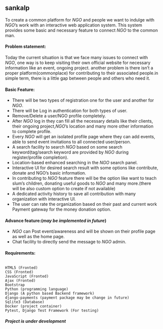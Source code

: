 ## sankalp
 
To create a common platform for _NGO_ and people we want to indulge with _NGO_’s work with an interactive web application system. This system provides some basic and necessary feature to connect _NGO_ to the common man.


#### Problem statement:
Today the current situation is that we face many issues to connect with _NGO_, one way is to keep visiting their own official website for necessary information like an event, ongoing project. another problem is there isn’t a proper platform(commonplace) for contributing to their associated people.in simple term, there is a little gap between people and others who need it.


#### Basic Feature:
* There will be two types of registration one for the user and another for _NGO_.
* There will be Log in authentication for both types of user.
* Remove/Delete a user/NGO profile completely.
* After _NGO_ log in they can fill all the necessary details like their clients, their ongoing project,_NGO_’s location and many more other information to complete profile.
* Every _NGO_ will get an isolated profile page where they can add events, able to send event invitations to all connected user/person.
* A search facility to search _NGO_ based on some search keyword(tag/search keyword are provided by _NGO_ during register/profile completion).
* Location-based enhanced searching in the _NGO_ search panel.
* Interactive UI for desired search result with some options like contribute, donate and NGO’s basic information.
* In contributing to _NGO_ feature there will be the option like want to teach slum’s children, donating useful goods to _NGO_ and many more.(there will be also custom option to create if not available)
* A dedicated activity history to save all contribution with many organization with interactive UI.
* The user can rate the organization based on their past and current work
Payment gateway for the money donation option.




#### Advance feature:(_may be implemented in future_)
* _NGO_ can Post event/awareness and will be shown on their profile page as well as the home page.
* Chat facility to directly send the message to _NGO_ admin.

#### Requirements:
```

HTML5 (Fronted)
CSS (Fronted)
JavaScript (Fronted)
Ajax (Fronted)
Bootstrap
Python (programming language)
Django (A python based Backend framework)
django-payments (payment package may be change in future)
Sqlite3 (Database)
Docker (project container)
Pytest, Django Test Framework (For testing)

```
##### Project is under development
